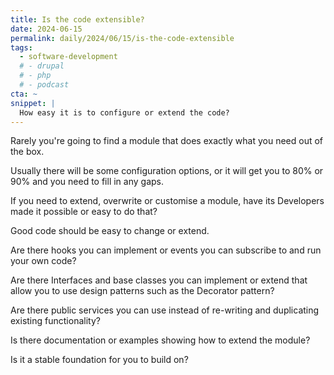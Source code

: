 ```yaml
---
title: Is the code extensible?
date: 2024-06-15
permalink: daily/2024/06/15/is-the-code-extensible
tags:
  - software-development
  # - drupal
  # - php
  # - podcast
cta: ~
snippet: |
  How easy it is to configure or extend the code?
---
```


Rarely you're going to find a module that does exactly what you need out of the box.

Usually there will be some configuration options, or it will get you to 80% or 90% and you need to fill in any gaps.

If you need to extend, overwrite or customise a module, have its Developers made it possible or easy to do that?

Good code should be easy to change or extend.

Are there hooks you can implement or events you can subscribe to and run your own code?

Are there Interfaces and base classes you can implement or extend that allow you to use design patterns such as the Decorator pattern?

Are there public services you can use instead of re-writing and duplicating existing functionality?

Is there documentation or examples showing how to extend the module?

Is it a stable foundation for you to build on?
